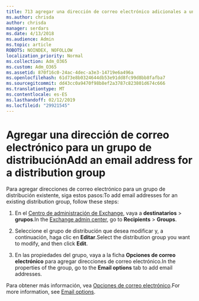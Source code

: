 ```yaml
---
title: 713 agregar una dirección de correo electrónico adicionales a una lista de distribución
ms.author: chrisda
author: chrisda
manager: serdars
ms.date: 4/13/2018
ms.audience: Admin
ms.topic: article
ROBOTS: NOINDEX, NOFOLLOW
localization_priority: Normal
ms.collection: Adm_O365
ms.custom: Adm_O365
ms.assetid: 870f16c0-24ac-4dec-a3e3-14719e6a496a
ms.openlocfilehash: 61d73e8b0324644db53e91dd8fc99d8bb8fafba7
ms.sourcegitcommit: dd43cc0a9470f98b8ef2a3787c823801d674c666
ms.translationtype: MT
ms.contentlocale: es-ES
ms.lasthandoff: 02/12/2019
ms.locfileid: "29921545"
---
```

# <a name="add-an-email-address-for-a-distribution-group"></a><span data-ttu-id="33d14-102">Agregar una dirección de correo electrónico para un grupo de distribución</span><span class="sxs-lookup"><span data-stu-id="33d14-102">Add an email address for a distribution group</span></span>

<span data-ttu-id="33d14-103">Para agregar direcciones de correo electrónico para un grupo de distribución existente, siga estos pasos:</span><span class="sxs-lookup"><span data-stu-id="33d14-103">To add email addresses for an existing distribution group, follow these steps:</span></span>
  
1. <span data-ttu-id="33d14-104">En el [Centro de administración de Exchange](https://outlook.office365.com/ecp/), vaya a **destinatarios** \> **grupos**.</span><span class="sxs-lookup"><span data-stu-id="33d14-104">In the [Exchange admin center](https://outlook.office365.com/ecp/), go to **Recipients** \> **Groups**.</span></span>
    
2. <span data-ttu-id="33d14-105">Seleccione el grupo de distribución que desea modificar y, a continuación, haga clic en **Editar**.</span><span class="sxs-lookup"><span data-stu-id="33d14-105">Select the distribution group you want to modify, and then click **Edit**.</span></span>
    
3. <span data-ttu-id="33d14-106">En las propiedades del grupo, vaya a la ficha **Opciones de correo electrónico** para agregar direcciones de correo electrónico.</span><span class="sxs-lookup"><span data-stu-id="33d14-106">In the properties of the group, go to the **Email options** tab to add email addresses.</span></span> 
    
<span data-ttu-id="33d14-107">Para obtener más información, vea [Opciones de correo electrónico](https://technet.microsoft.com/library/bb124513.aspx#emailoptions).</span><span class="sxs-lookup"><span data-stu-id="33d14-107">For more information, see [Email options](https://technet.microsoft.com/library/bb124513.aspx#emailoptions).</span></span>
  

